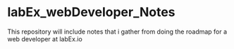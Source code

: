 # labEx_webDeveloper_Notes
This repository will include notes that i gather from doing the roadmap for a web developer at labEx.io
